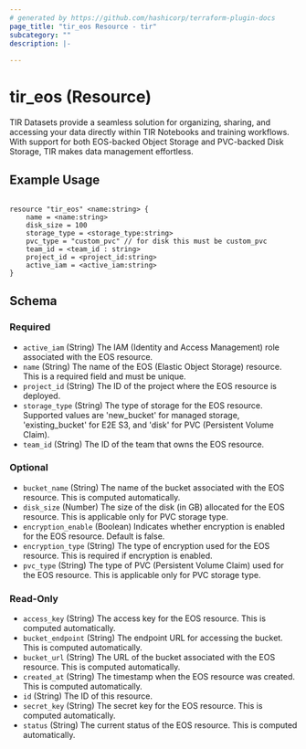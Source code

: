 ```yaml
---
# generated by https://github.com/hashicorp/terraform-plugin-docs
page_title: "tir_eos Resource - tir"
subcategory: ""
description: |-
  
---
```


# tir_eos (Resource)

TIR Datasets provide a seamless solution for organizing, sharing, and accessing your data directly within TIR Notebooks and training workflows. With support for both EOS-backed Object Storage and PVC-backed Disk Storage, TIR makes data management effortless.


## Example Usage

```hcl

resource "tir_eos" <name:string> {
    name = <name:string>
    disk_size = 100
    storage_type = <storage_type:string>
    pvc_type = "custom_pvc" // for disk this must be custom_pvc
    team_id = <team_id : string>
    project_id = <project_id:string>
    active_iam = <active_iam:string>
}

```


<!-- schema generated by tfplugindocs -->
## Schema

### Required

- `active_iam` (String) The IAM (Identity and Access Management) role associated with the EOS resource.
- `name` (String) The name of the EOS (Elastic Object Storage) resource. This is a required field and must be unique.
- `project_id` (String) The ID of the project where the EOS resource is deployed.
- `storage_type` (String) The type of storage for the EOS resource. Supported values are 'new_bucket' for managed storage, 'existing_bucket' for E2E S3, and 'disk' for PVC (Persistent Volume Claim).
- `team_id` (String) The ID of the team that owns the EOS resource.

### Optional

- `bucket_name` (String) The name of the bucket associated with the EOS resource. This is computed automatically.
- `disk_size` (Number) The size of the disk (in GB) allocated for the EOS resource. This is applicable only for PVC storage type.
- `encryption_enable` (Boolean) Indicates whether encryption is enabled for the EOS resource. Default is false.
- `encryption_type` (String) The type of encryption used for the EOS resource. This is required if encryption is enabled.
- `pvc_type` (String) The type of PVC (Persistent Volume Claim) used for the EOS resource. This is applicable only for PVC storage type.

### Read-Only

- `access_key` (String) The access key for the EOS resource. This is computed automatically.
- `bucket_endpoint` (String) The endpoint URL for accessing the bucket. This is computed automatically.
- `bucket_url` (String) The URL of the bucket associated with the EOS resource. This is computed automatically.
- `created_at` (String) The timestamp when the EOS resource was created. This is computed automatically.
- `id` (String) The ID of this resource.
- `secret_key` (String) The secret key for the EOS resource. This is computed automatically.
- `status` (String) The current status of the EOS resource. This is computed automatically.
